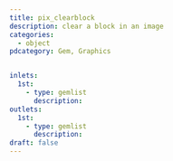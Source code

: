 ```yaml
---
title: pix_clearblock
description: clear a block in an image
categories:
  - object
pdcategory: Gem, Graphics


inlets:
  1st:
    - type: gemlist
      description:
outlets:
  1st:
    - type: gemlist
      description:
draft: false
---
```

